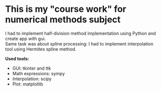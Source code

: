 # This is my "course work" for numerical methods subject  

I had to implement half-division method implementation using Python and create app with gui.  
Same task was about spline processing: I had to implement interpolation tool using Hermites spline method.  

**Used tools:**

- GUI: tkinter and ttk
- Math expressions: sympy
- Interpolation: scipy
- Plot: matplotlib
